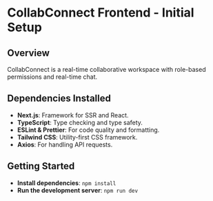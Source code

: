 # CollabConnect Frontend - Initial Setup

## Overview
CollabConnect is a real-time collaborative workspace with role-based permissions and real-time chat.

## Dependencies Installed
- **Next.js**: Framework for SSR and React.
- **TypeScript**: Type checking and type safety.
- **ESLint & Prettier**: For code quality and formatting.
- **Tailwind CSS**: Utility-first CSS framework.
- **Axios**: For handling API requests.

## Getting Started
- **Install dependencies**: `npm install`
- **Run the development server**: `npm run dev`
